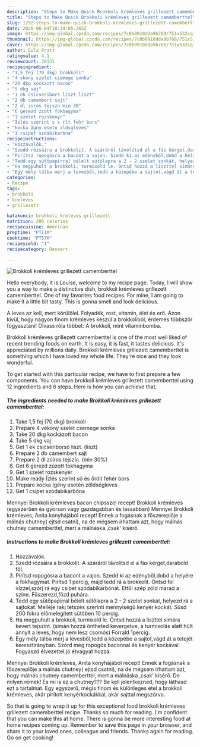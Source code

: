 ```yaml
---
description: "Steps to Make Quick Brokkoli krémleves grillezett camemberttel"
title: "Steps to Make Quick Brokkoli krémleves grillezett camemberttel"
slug: 1292-steps-to-make-quick-brokkoli-kremleves-grillezett-camemberttel
date: 2020-06-04T10:34:05.265Z
image: https://img-global.cpcdn.com/recipes/7c0b0910dda9b768/751x532cq70/brokkoli-kremleves-grillezett-camemberttel-recept-foto.jpg
thumbnail: https://img-global.cpcdn.com/recipes/7c0b0910dda9b768/751x532cq70/brokkoli-kremleves-grillezett-camemberttel-recept-foto.jpg
cover: https://img-global.cpcdn.com/recipes/7c0b0910dda9b768/751x532cq70/brokkoli-kremleves-grillezett-camemberttel-recept-foto.jpg
author: Eula Pratt
ratingvalue: 4.1
reviewcount: 30131
recipeingredient:
- "1,5 fej (70 dkg) brokkoli"
- "4 vkony szelet csemege sonka"
- "20 dkg kockzott bacon"
- "5 dkg vaj"
- "1 ek csicseribors liszt liszt"
- "2 db camembert sajt"
- "2 dl zsros tejszn min 30"
- "6 gerezd zzott fokhagyma"
- "1 szelet rozskenyr"
- "Ízlés szerint s s rlt fehr bors"
- "kocka Igny esetn zldsgleves"
- "1 csipet szdabikarbna"
recipeinstructions:
- "Hozzávalók."
- "Szedd rózsáira a brokkolit. A száráról távolítsd el a fás kérget,darabold föl."
- "Pirítsd ropogósra a bacont a vajon. Szedd ki az edényből,dobd a helyére a fokhagymát. Pirítsd 1 percig, majd tedd rá a brokkolit. Öntsd fel vízzel,szórj rá egy csipet szódabikarbónát. Ettől szép zöld marad a színe. Fűszerezd,főzd puhára."
- "Tedd egy sütőpapírral bélelt sütőlapra a 2 - 2 szelet sonkát, helyezd rá a sajtokat. Melléje rakj tetszés szerinti mennyiségű kenyér kockát. Süsd 200 fokra előmelegített sütőben 10 percig."
- "Ha megpuhult a brokkoli, turmixold le. Öntsd hozzá a liszttel simára kevert tejszínt. (simán hozzá öntheted kevergetve, a turmixolás alatt hűlt annyit a leves, hogy nem lesz csomós) Forrald 1percig."
- "Egy mély tálba merj a levesből,tedd a közepébe a sajtot,vágd át a tetejét keresztirányban. Szórd meg ropogós baconnal és kenyér kockával. Fogyaszd élvezettel,jó étvágyat hozzá."
categories:
- Recipe
tags:
- brokkoli
- krmleves
- grillezett

katakunci: brokkoli krmleves grillezett 
nutrition: 200 calories
recipecuisine: American
preptime: "PT11M"
cooktime: "PT57M"
recipeyield: "1"
recipecategory: Dessert

---
```



![Brokkoli krémleves grillezett camemberttel](https://img-global.cpcdn.com/recipes/7c0b0910dda9b768/751x532cq70/brokkoli-kremleves-grillezett-camemberttel-recept-foto.jpg)

Hello everybody, it is Louise, welcome to my recipe page. Today, I will show you a way to make a distinctive dish, brokkoli krémleves grillezett camemberttel. One of my favorites food recipes. For mine, I am going to make it a little bit tasty. This is gonna smell and look delicious.

A leves az kell, mert körülölel. Folyadék, rost, vitamin, élet és erő. Azon kívül, hogy nagyon finom krémleves készül a brokkoliból, érdemes többször fogyasztani! Olvass róla többet: A brokkoli, mint vitaminbomba.

Brokkoli krémleves grillezett camemberttel is one of the most well liked of recent trending foods on earth. It is easy, it is fast, it tastes delicious. It's appreciated by millions daily. Brokkoli krémleves grillezett camemberttel is something which I have loved my whole life. They're nice and they look wonderful.


To get started with this particular recipe, we have to first prepare a few components. You can have brokkoli krémleves grillezett camemberttel using 12 ingredients and 6 steps. Here is how you can achieve that.

<!--inarticleads1-->

##### The ingredients needed to make Brokkoli krémleves grillezett camemberttel:

1. Take 1,5 fej (70 dkg) brokkoli
1. Prepare 4 vékony szelet csemege sonka
1. Take 20 dkg kockázott bacon
1. Take 5 dkg vaj
1. Get 1 ek csicseriborsó liszt. (liszt)
1. Prepare 2 db camembert sajt
1. Prepare 2 dl zsíros tejszín. (min 30%)
1. Get 6 gerezd zúzott fokhagyma
1. Get 1 szelet rozskenyér
1. Make ready Ízlés szerint só és őrölt fehér bors
1. Prepare kocka Igény esetén zöldségleves
1. Get 1 csipet szódabikarbóna


Mennyei Brokkoli krémleves bacon chipsszel recept! Brokkoli krémleves (egyszerűen és gyorsan vagy gazdagabban és lassabban) Mennyei Brokkoli krémleves, Anita konyhájából recept! Ennek a fogásnak a főszereplője a málnás chutney( ejtsd csatni), na de mégsem írhattam azt, hogy málnás chutney camemberttel, mert a málnáska ‚csak&#39; kísérő. 

<!--inarticleads2-->

##### Instructions to make Brokkoli krémleves grillezett camemberttel:

1. Hozzávalók.
1. Szedd rózsáira a brokkolit. A száráról távolítsd el a fás kérget,darabold föl.
1. Pirítsd ropogósra a bacont a vajon. Szedd ki az edényből,dobd a helyére a fokhagymát. Pirítsd 1 percig, majd tedd rá a brokkolit. Öntsd fel vízzel,szórj rá egy csipet szódabikarbónát. Ettől szép zöld marad a színe. Fűszerezd,főzd puhára.
1. Tedd egy sütőpapírral bélelt sütőlapra a 2 - 2 szelet sonkát, helyezd rá a sajtokat. Melléje rakj tetszés szerinti mennyiségű kenyér kockát. Süsd 200 fokra előmelegített sütőben 10 percig.
1. Ha megpuhult a brokkoli, turmixold le. Öntsd hozzá a liszttel simára kevert tejszínt. (simán hozzá öntheted kevergetve, a turmixolás alatt hűlt annyit a leves, hogy nem lesz csomós) Forrald 1percig.
1. Egy mély tálba merj a levesből,tedd a közepébe a sajtot,vágd át a tetejét keresztirányban. Szórd meg ropogós baconnal és kenyér kockával. Fogyaszd élvezettel,jó étvágyat hozzá.


Mennyei Brokkoli krémleves, Anita konyhájából recept! Ennek a fogásnak a főszereplője a málnás chutney( ejtsd csatni), na de mégsem írhattam azt, hogy málnás chutney camemberttel, mert a málnáska ‚csak&#39; kísérő. De milyen remek! És mi is ez a chutney??? Be kell jelentkezned, hogy láthasd ezt a tartalmat. Egy egyszerű, mégis finom és különleges étel a brokkoli krémleves, akár pirított kenyérkockákkal, akár sajttal megszórva. 

So that is going to wrap it up for this exceptional food brokkoli krémleves grillezett camemberttel recipe. Thanks so much for reading. I'm confident that you can make this at home. There is gonna be more interesting food at home recipes coming up. Remember to save this page in your browser, and share it to your loved ones, colleague and friends. Thanks again for reading. Go on get cooking!
